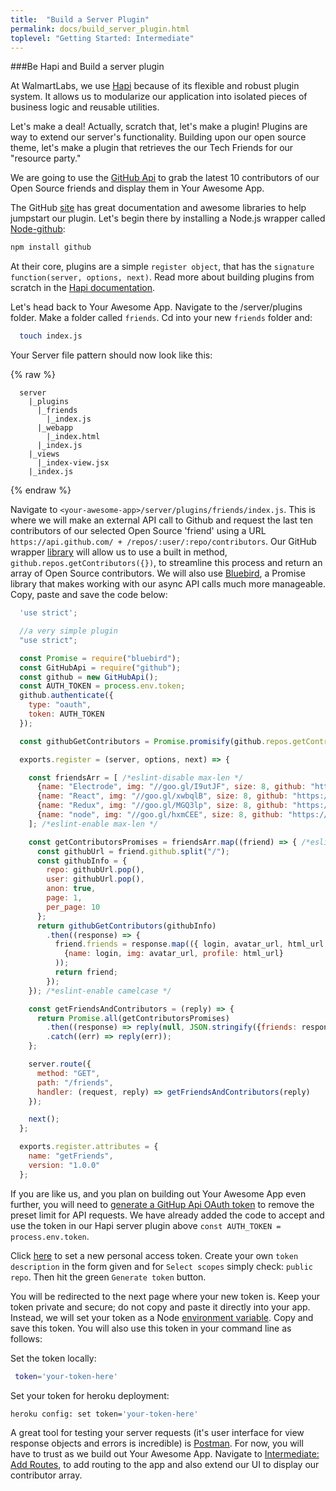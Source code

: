 ```yaml
---
title:  "Build a Server Plugin"
permalink: docs/build_server_plugin.html
toplevel: "Getting Started: Intermediate"
---
```


###Be Hapi and Build a server plugin

At WalmartLabs, we use [Hapi](http://hapijs.com/) because of its flexible and robust plugin system. It allows us to modularize our application into isolated pieces of business logic and reusable utilities.

Let's make a deal! Actually, scratch that, let's make a plugin! Plugins are way to extend our server's functionality. Building upon our open source theme, let's make a plugin that retrieves the our Tech Friends for our "resource party."

We are going to use the [GitHub Api](https://developer.github.com/v3/) to grab the latest 10 contributors of our Open Source friends and display them in Your Awesome App.

The GitHub [site](https://developer.github.com/v3/) has great documentation and awesome libraries to help jumpstart our plugin. Let's begin there by installing a Node.js wrapper called [Node-github](https://github.com/mikedeboer/node-github):

```bash
npm install github
```

At their core, plugins are a simple `register object`, that has the `signature function(server, options, next)`. Read more about building plugins from scratch in the [Hapi documentation](http://hapijs.com/tutorials/plugins).

Let's head back to Your Awesome App. Navigate to the <your-awesome-app>/server/plugins folder. Make a folder called `friends`. Cd into your new `friends` folder and:

```bash
  touch index.js
```
Your Server file pattern should now look like this:

{% raw  %}
```
  server
    |_plugins
      |_friends
        |_index.js
      |_webapp
        |_index.html
      |_index.js
    |_views
      |_index-view.jsx
    |_index.js
```
{% endraw %}

Navigate to `<your-awesome-app>/server/plugins/friends/index.js`. This is where we will make an external API call to Github and request the last ten contributors of our selected Open Source 'friend' using a URL `https://api.github.com/ + /repos/:user/:repo/contributors`. Our GitHub wrapper [library](https://github.com/mikedeboer/node-github) will allow us to use a built in method, `github.repos.getContributors({})`, to streamline this process and return an array of Open Source contributors. We will also use [Bluebird](http://bluebirdjs.com/docs/getting-started.html), a Promise library that makes working with our async API calls much more manageable. Copy, paste and save the code below:

```javascript
  'use strict';

  //a very simple plugin
  "use strict";

  const Promise = require("bluebird");
  const GitHubApi = require("github");
  const github = new GitHubApi();
  const AUTH_TOKEN = process.env.token;
  github.authenticate({
    type: "oauth",
    token: AUTH_TOKEN
  });

  const githubGetContributors = Promise.promisify(github.repos.getContributors);

  exports.register = (server, options, next) => {

    const friendsArr = [ /*eslint-disable max-len */
      {name: "Electrode", img: "//goo.gl/I9utJF", size: 8, github: "https://github.com/electrode-io/electrode-boilerplate-universal-react-node"},
      {name: "React", img: "//goo.gl/xwbqlB", size: 8, github: "https://github.com/facebook/react"},
      {name: "Redux", img: "//goo.gl/MGQ3lp", size: 8, github: "https://github.com/reactjs/redux"},
      {name: "node", img: "//goo.gl/hxmCEE", size: 8, github: "https://github.com/nodejs/node"}
    ]; /*eslint-enable max-len */

    const getContributorsPromises = friendsArr.map((friend) => { /*eslint-disable camelcase */
      const githubUrl = friend.github.split("/");
      const githubInfo = {
        repo: githubUrl.pop(),
        user: githubUrl.pop(),
        anon: true,
        page: 1,
        per_page: 10
      };
      return githubGetContributors(githubInfo)
        .then((response) => {
          friend.friends = response.map(({ login, avatar_url, html_url }) => (
            {name: login, img: avatar_url, profile: html_url}
          ));
          return friend;
        });
    }); /*eslint-enable camelcase */

    const getFriendsAndContributors = (reply) => {
      return Promise.all(getContributorsPromises)
        .then((response) => reply(null, JSON.stringify({friends: response})))
        .catch((err) => reply(err));
    };

    server.route({
      method: "GET",
      path: "/friends",
      handler: (request, reply) => getFriendsAndContributors(reply)
    });

    next();
  };

  exports.register.attributes = {
    name: "getFriends",
    version: "1.0.0"
  };
```

If you are like us, and you plan on building out Your Awesome App even further, you will need to [generate a GitHup Api OAuth token](https://github.com/settings/tokens/new) to remove the preset limit for API requests. We have already added the code to accept and use the token in our Hapi server plugin above `const AUTH_TOKEN = process.env.token`.

Click [here](https://github.com/settings/tokens/new) to set a new personal access token. Create your own `token description` in the form given and for `Select scopes` simply check: `public repo`. Then hit the green `Generate token` button.

You will be redirected to the next page where your new token is. Keep your token private and secure; do not copy and paste it directly into your app. Instead, we will set your token as a Node [environment variable](https://nodejs.org/api/process.html#process_process_env).
Copy and save this token. You will also use this token in your command line as follows:

Set the token locally:

```bash
 token='your-token-here'
```

Set your token for heroku deployment:

```bash
heroku config: set token='your-token-here'
```

A great tool for testing your server requests (it's user interface for view response objects and errors is incredible) is [Postman](https://www.getpostman.com/). For now, you will have to trust as we build out Your Awesome App. Navigate to [Intermediate: Add Routes](add_routes.html), to add routing to the app and also extend our UI to display our contributor array.
